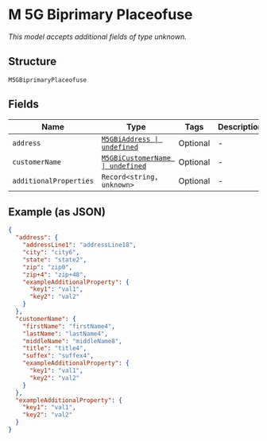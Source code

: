 
# M 5G Biprimary Placeofuse

*This model accepts additional fields of type unknown.*

## Structure

`M5GBiprimaryPlaceofuse`

## Fields

| Name | Type | Tags | Description |
|  --- | --- | --- | --- |
| `address` | [`M5GBiAddress \| undefined`](../../doc/models/m-5g-bi-address.md) | Optional | - |
| `customerName` | [`M5GBiCustomerName \| undefined`](../../doc/models/m-5g-bi-customer-name.md) | Optional | - |
| `additionalProperties` | `Record<string, unknown>` | Optional | - |

## Example (as JSON)

```json
{
  "address": {
    "addressLine1": "addressLine18",
    "city": "city6",
    "state": "state2",
    "zip": "zip0",
    "zip+4": "zip+48",
    "exampleAdditionalProperty": {
      "key1": "val1",
      "key2": "val2"
    }
  },
  "customerName": {
    "firstName": "firstName4",
    "lastName": "lastName4",
    "middleName": "middleName8",
    "title": "title4",
    "suffex": "suffex4",
    "exampleAdditionalProperty": {
      "key1": "val1",
      "key2": "val2"
    }
  },
  "exampleAdditionalProperty": {
    "key1": "val1",
    "key2": "val2"
  }
}
```

